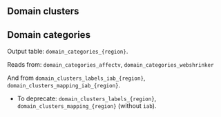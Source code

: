 ## Domain clusters

## Domain categories

Output table: `domain_categories_{region}`.

Reads from: `domain_categories_affectv`, `domain_categories_webshrinker`

And from `domain_clusters_labels_iab_{region}`, `domain_clusters_mapping_iab_{region}`.

- To deprecate: `domain_clusters_labels_{region}`, `domain_clusters_mapping_{region}` (without `iab`).